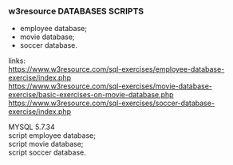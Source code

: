  ### w3resource DATABASES SCRIPTS
 - employee database;
 - movie database;
 - soccer database.
 
 
 
 links: <br />
 <https://www.w3resource.com/sql-exercises/employee-database-exercise/index.php> <br />
 <https://www.w3resource.com/sql-exercises/movie-database-exercise/basic-exercises-on-movie-database.php> <br />
 <https://www.w3resource.com/sql-exercises/soccer-database-exercise/index.php>


MYSQL 5.7.34 <br />
script employee database; <br />
script movie database; <br />
script soccer database.

